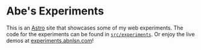 # Abe's Experiments

This is an [Astro](https://astro.build) site that showcases some of my web experiments. The code for the experiments can be found in [`src/experiments`](https://github.com/abnlsn/experiments.abnlsn.com/tree/main/src/experiments). Or enjoy the live demos at [experiments.abnlsn.com](https://experiments.abnlsn.com)!
